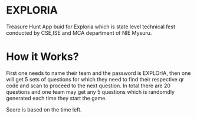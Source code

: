 # EXPLORIA
Treasure Hunt App buid for Exploria which is state level technical fest conducted by CSE,ISE and MCA department of NIE Mysuru.

# How it Works?
First one needs to name their team and the password is EXPLOrIA, then one will get 5 sets of questions for which they need to find their respective qr code and scan to proceed to the next question. In total there are 20 questions and one team may get any 5 questions which is randomdly generated each time they start the game.

Score is based on the time left.
